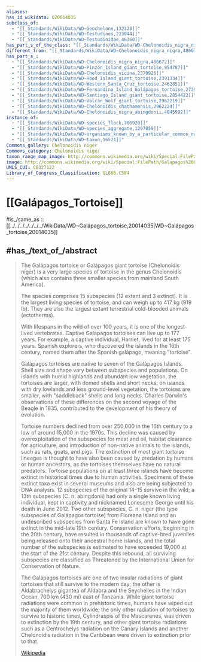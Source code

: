 ```yaml
---
aliases:
has_id_wikidata: Q20014035
subclass_of:
  - "[[_Standards/WikiData/WD~Geochelone,132328]]"
  - "[[_Standards/WikiData/WD~Testudines,223044]]"
  - "[[_Standards/WikiData/WD~Testudinidae,46360]]"
has_part_s_of_the_class: "[[_Standards/WikiData/WD~Chelonoidis_nigra_nigra,486672]]"
different_from: "[[_Standards/WikiData/WD~Chelonoidis_nigra_nigra,486672]]"
has_part_s_:
  - "[[_Standards/WikiData/WD~Chelonoidis_nigra_nigra,486672]]"
  - "[[_Standards/WikiData/WD~Pinzón_Island_giant_tortoise,954787]]"
  - "[[_Standards/WikiData/WD~Chelonoidis_vicina,2370926]]"
  - "[[_Standards/WikiData/WD~Hood_Island_giant_tortoise,2391334]]"
  - "[[_Standards/WikiData/WD~Western_Santa_Cruz_tortoise,2462851]]"
  - "[[_Standards/WikiData/WD~Fernandina_Island_Galápagos_tortoise,2739149]]"
  - "[[_Standards/WikiData/WD~Santiago_Island_giant_tortoise,2854422]]"
  - "[[_Standards/WikiData/WD~Volcán_Wolf_giant_tortoise,2962219]]"
  - "[[_Standards/WikiData/WD~Chelonoidis_chathamensis,2962224]]"
  - "[[_Standards/WikiData/WD~Chelonoidis_nigra_abingdonii,4045992]]"
instance_of:
  - "[[_Standards/WikiData/WD~species_flock,706920]]"
  - "[[_Standards/WikiData/WD~species_aggregate,1297859]]"
  - "[[_Standards/WikiData/WD~organisms_known_by_a_particular_common_name,55983715]]"
  - "[[_Standards/WikiData/WD~taxon,16521]]"
Commons_gallery: Chelonoidis niger
Commons_category: Chelonoidis niger
taxon_range_map_image: http://commons.wikimedia.org/wiki/Special:FilePath/Gal%C3%A1pagos%20tortoise%20distribution%20map.svg
image: http://commons.wikimedia.org/wiki/Special:FilePath/Galapagos%20Geochelone%20nigra%20porteri.jpg
UMLS_CUI: C0327122
Library_of_Congress_Classification: QL666.C584
---
```


# [[Galápagos_Tortoise]] 

#is_/same_as :: [[../../../../../../../WikiData/WD~Galápagos_tortoise,20014035|WD~Galápagos_tortoise,20014035]] 

## #has_/text_of_/abstract 

> The Galápagos tortoise or Galápagos giant tortoise (Chelonoidis niger) 
> is a very large species of tortoise in the genus Chelonoidis 
> (which also contains three smaller species from mainland South America). 
> 
> The species comprises 15 subspecies (12 extant and 3 extinct). 
> It is the largest living species of tortoise, and can weigh up to 417 kg (919 lb). 
> They are also the largest extant terrestrial cold-blooded animals (ectotherms).
>
> With lifespans in the wild of over 100 years, it is one of the longest-lived vertebrates. Captive Galapagos tortoises can live up to 177 years. For example, a captive individual, Harriet, lived for at least 175 years. Spanish explorers, who discovered the islands in the 16th century, named them after the Spanish galápago, meaning "tortoise".
>
> Galápagos tortoises are native to seven of the Galápagos Islands. Shell size and shape vary between subspecies and populations. On islands with humid highlands and abundant low vegetation, the tortoises are larger, with domed shells and short necks; on islands with dry lowlands and less ground-level vegetation, the tortoises are smaller, with "saddleback" shells and long necks. Charles Darwin's observations of these differences on the second voyage of the Beagle in 1835, contributed to the development of his theory of evolution.
>
> 
>
> Tortoise numbers declined from over 250,000 in the 16th century to a low of around 15,000 in the 1970s. This decline was caused by overexploitation of the subspecies for meat and oil, habitat clearance for agriculture, and introduction of non-native animals to the islands, such as rats, goats, and pigs. The extinction of most giant tortoise lineages is thought to have also been caused by predation by humans or human ancestors, as the tortoises themselves have no natural predators.  Tortoise populations on at least three islands have become extinct in historical times due to human activities. Specimens of these extinct taxa exist in several museums and also are being subjected to DNA analysis. 12 subspecies of the original 14–15 survive in the wild; a 13th subspecies (C. n. abingdonii) had only a single known living individual, kept in captivity and nicknamed Lonesome George until his death in June 2012. Two other subspecies, C. n. niger (the type subspecies of Galápagos tortoise) from Floreana Island and an undescribed subspecies from Santa Fe Island are known to have gone extinct in the mid-late 19th century. Conservation efforts, beginning in the 20th century, have resulted in thousands of captive-bred juveniles being released onto their ancestral home islands, and the total number of the subspecies is estimated to have exceeded 19,000 at the start of the 21st century. Despite this rebound, all surviving subspecies are classified as Threatened by the International Union for Conservation of Nature.
>
> The Galápagos tortoises are one of two insular radiations of giant tortoises that still survive to the modern day; the other is Aldabrachelys gigantea of Aldabra and the Seychelles in the Indian Ocean, 700 km (430 mi) east of Tanzania. While giant tortoise radiations were common in prehistoric times,  humans have wiped out the majority of them worldwide; the only other radiation of tortoises to survive to historic times, Cylindraspis of the Mascarenes, was driven to extinction by the 19th century, and other giant tortoise radiations such as a Centrochelys radiation on the Canary Islands and another Chelonoidis radiation in the Caribbean were driven to extinction prior to that.
>
> [Wikipedia](https://en.wikipedia.org/wiki/Gal%C3%A1pagos%20tortoise) 

